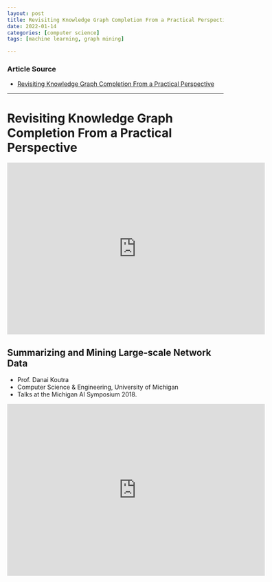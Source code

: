 ```yaml
---
layout: post
title: Revisiting Knowledge Graph Completion From a Practical Perspective
date: 2022-01-14
categories: [computer science]
tags: [machine learning, graph mining]

---
```


### Article Source

* [Revisiting Knowledge Graph Completion From a Practical Perspective](https://www.youtube.com/watch?v=wUUYqfqOHXs)



---

# Revisiting Knowledge Graph Completion From a Practical Perspective

<iframe width="600" height="400" src="https://www.youtube.com/embed/wUUYqfqOHXs" title="YouTube video player" frameborder="0" allow="accelerometer; autoplay; clipboard-write; encrypted-media; gyroscope; picture-in-picture" allowfullscreen></iframe>


## Summarizing and Mining Large-scale Network Data

* Prof. Danai Koutra 
* Computer Science & Engineering, University of Michigan
* Talks at the Michigan AI Symposium 2018.

<iframe width="600" height="400" src="https://www.youtube.com/embed/3fnrAaBa-Bo" title="YouTube video player" frameborder="0" allow="accelerometer; autoplay; clipboard-write; encrypted-media; gyroscope; picture-in-picture" allowfullscreen></iframe>